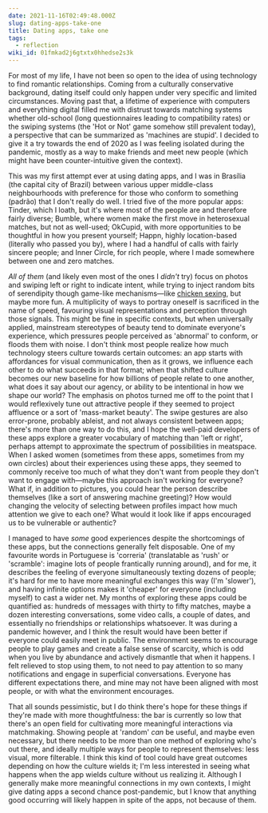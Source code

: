 ```yaml
---
date: 2021-11-16T02:49:48.000Z
slug: dating-apps-take-one
title: Dating apps, take one
tags:
  - reflection
wiki_id: 01fmkad2j6gtxtx0hhedse2s3k
---
```

For most of my life, I have not been so open to the idea of using technology to find romantic relationships. Coming from a culturally conservative background, dating itself could only happen under very specific and limited circumstances. Moving past that, a lifetime of experience with computers and everything digital filled me with distrust towards matching systems whether old-school (long questionnaires leading to compatibility rates) or the swiping systems (the 'Hot or Not' game somehow still prevalent today), a perspective that can be summarized as 'machines are stupid'. I decided to give it a try towards the end of 2020 as I was feeling isolated during the pandemic, mostly as a way to make friends and meet new people (which might have been counter-intuitive given the context).

This was my first attempt ever at using dating apps, and I was in Brasília (the capital city of Brazil) between various upper middle-class neighbourhoods with preference for those who conform to something (padrão) that I don't really do well. I tried five of the more popular apps: Tinder, which I loath, but it's where most of the people are and therefore fairly diverse; Bumble, where women make the first move in heterosexual matches, but not as well-used; OkCupid, with more opportunities to be thoughtful in how you present yourself; Happn, highly location-based (literally who passed you by), where I had a handful of calls with fairly sincere people; and Inner Circle, for rich people, where I made somewhere between one and zero matches.

_All of them_ (and likely even most of the ones I _didn't_ try) focus on photos and swiping left or right to indicate intent, while trying to inject random bits of serendipity though game-like mechanisms—like [chicken sexing](https://en.wikipedia.org/wiki/Chick%5Fsexing), but maybe more fun. A multiplicity of ways to portray oneself is sacrificed in the name of speed, favouring visual representations and perception through those signals. This might be fine in specific contexts, but when universally applied, mainstream stereotypes of beauty tend to dominate everyone's experience, which pressures people perceived as 'abnormal' to conform, or floods them with noise. I don't think most people realize how much technology steers culture towards certain outcomes: an app starts with affordances for visual communication, then as it grows, we influence each other to do what succeeds in that format; when that shifted culture becomes our new baseline for how billions of people relate to one another, what does it say about our agency, or ability to be intentional in how we shape our world? The emphasis on photos turned me off to the point that I would reflexively tune out attractive people if they seemed to project affluence or a sort of 'mass-market beauty'. The swipe gestures are also error-prone, probably ableist, and not always consistent between apps; there's more than one way to do this, and I hope the well-paid developers of these apps explore a greater vocabulary of matching than 'left or right', perhaps attempt to approximate the spectrum of possibilities in meatspace. When I asked women (sometimes from these apps, sometimes from my own circles) about their experiences using these apps, they seemed to commonly receive too much of what they don't want from people they don't want to engage with—maybe this approach isn't working for everyone? What if, in addition to pictures, you could hear the person describe themselves (like a sort of answering machine greeting)? How would changing the velocity of selecting between profiles impact how much attention we give to each one? What would it look like if apps encouraged us to be vulnerable or authentic? 

I managed to have _some_ good experiences despite the shortcomings of these apps, but the connections generally felt disposable. One of my favourite words in Portuguese is 'correria' (translatable as 'rush' or 'scramble': imagine lots of people frantically running around), and for me, it describes the feeling of everyone simultaneously texting dozens of people; it's hard for me to have more meaningful exchanges this way (I'm 'slower'), and having infinite options makes it 'cheaper' for everyone (including myself) to cast a wider net. My months of exploring these apps could be quantified as: hundreds of messages with thirty to fifty matches, maybe a dozen interesting conversations, some video calls, a couple of dates, and essentially no friendships or relationships whatsoever. It was during a pandemic however, and I think the result would have been better if everyone could easily meet in public. The environment seems to encourage people to play games and create a false sense of scarcity, which is odd when you live by abundance and actively dismantle that when it happens. I felt relieved to stop using them, to not need to pay attention to so many notifications and engage in superficial conversations. Everyone has different expectations there, and mine may not have been aligned with most people, or with what the environment encourages.

That all sounds pessimistic, but I do think there's hope for these things if they're made with more thoughtfulness: the bar is currently so low that there's an open field for cultivating more meaningful interactions via matchmaking. Showing people at 'random' _can_ be useful, and maybe even necessary, but there needs to be more than one method of exploring who's out there, and ideally multiple ways for people to represent themselves: less visual, more filterable. I think this kind of tool could have great outcomes depending on how the culture wields it; I'm less interested in seeing what happens when the app wields culture without us realizing it. Although I generally make more meaningful connections in my own contexts, I might give dating apps a second chance post-pandemic, but I know that anything good occurring will likely happen in spite of the apps, not because of them.
